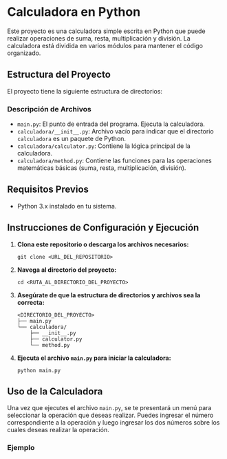 # Calculadora en Python

Este proyecto es una calculadora simple escrita en Python que puede realizar operaciones de suma, resta, multiplicación y división. La calculadora está dividida en varios módulos para mantener el código organizado.

## Estructura del Proyecto

El proyecto tiene la siguiente estructura de directorios:


### Descripción de Archivos

- `main.py`: El punto de entrada del programa. Ejecuta la calculadora.
- `calculadora/__init__.py`: Archivo vacío para indicar que el directorio `calculadora` es un paquete de Python.
- `calculadora/calculator.py`: Contiene la lógica principal de la calculadora.
- `calculadora/method.py`: Contiene las funciones para las operaciones matemáticas básicas (suma, resta, multiplicación, división).

## Requisitos Previos

- Python 3.x instalado en tu sistema.

## Instrucciones de Configuración y Ejecución

1. **Clona este repositorio o descarga los archivos necesarios:**

    ```shell
    git clone <URL_DEL_REPOSITORIO>
    ```

2. **Navega al directorio del proyecto:**

    ```shell
    cd <RUTA_AL_DIRECTORIO_DEL_PROYECTO>
    ```

3. **Asegúrate de que la estructura de directorios y archivos sea la correcta:**

    ```shell
    <DIRECTORIO_DEL_PROYECTO>
    ├── main.py
    └── calculadora/
        ├── __init__.py
        ├── calculator.py
        └── method.py
    ```

4. **Ejecuta el archivo `main.py` para iniciar la calculadora:**

    ```shell
    python main.py
    ```

## Uso de la Calculadora

Una vez que ejecutes el archivo `main.py`, se te presentará un menú para seleccionar la operación que deseas realizar. Puedes ingresar el número correspondiente a la operación y luego ingresar los dos números sobre los cuales deseas realizar la operación.

### Ejemplo


